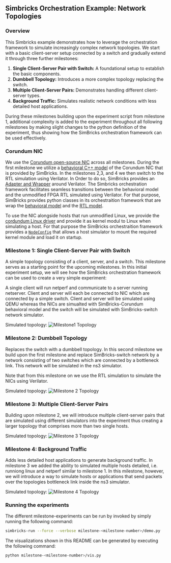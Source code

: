 ## Simbricks Orchestration Example: Network Topologies

### Overview
This Simbricks example demonstrates how to leverage the orchestration framework to simulate increasingly complex network topologies. We start with a basic client-server setup connected by a switch and gradually extend it through three further milestones:

1. **Single Client-Server Pair with Switch:** A foundational setup to establish the basic components.
2. **Dumbbell Topology:** Introduces a more complex topology replacing the switch.
3. **Multiple Client-Server Pairs:** Demonstrates handling different client-server types.
4. **Background Traffic:** Simulates realistic network conditions with less detailed host applications.

During these milestones building upon the experiment script from milestone 1, additional complexity is added to the experiment throughout all following milestones by making slight changes to the python definition of the experiment, thus showing how the SimBricks orchestration framework can be used effectively.

### Corundum NIC

We use the [Corundum open-source NIC](https://github.com/corundum/corundum) across all milestones. During the first milestone we utilize a [behavioral C++ model](https://github.com/simbricks/simbricks/tree/main/sims/nic/corundum_bm) of the Corundum NIC that is provided by SimBricks. In the milestones 2,3, and 4 we then switch to the RTL simulation using Verilator. In Order to do so, SimBricks provides an [Adapter and Wrapper](https://github.com/simbricks/simbricks/blob/main/sims/nic/corundum/corundum_verilator.cc) around Verilator.
The Simbricks orchestration framework facilitates seamless transitions between the behavioral model and the unmodified FPGA RTL simulated using Verilator. For that purpose, SimBricks provides python classes in its orchestraition framework that are wrap the [behavioral model](https://github.com/simbricks/simbricks/blob/0373937031dc5adba6a65860649035e80939f38a/experiments/simbricks/orchestration/simulators.py#L753C1-L756C67) and the [RTL model](https://github.com/simbricks/simbricks/blob/0373937031dc5adba6a65860649035e80939f38a/experiments/simbricks/orchestration/simulators.py#L737C1-L750C10).

To use the NIC alongside hosts that run unmodified Linux, we provide the [cordundum Linux driver](https://github.com/simbricks/simbricks/tree/main/images/mqnic) and provide it as kernel modul to Linux when simulating a host. For that purpose the SimBricks orchestraition framework provides a [`NodeConfig`](https://github.com/simbricks/simbricks/blob/0373937031dc5adba6a65860649035e80939f38a/experiments/simbricks/orchestration/nodeconfig.py#L223C1-L232C50) that allows a host simulator to mount the required kernel module and load it on startup.

### Milestone 1: Single Client-Server Pair with Switch
A simple topology consisting of a client, server, and a switch. This milestone serves as a starting point for the upcoming milestones. In this initial experiment setup, we will see how the SimBricks orchestration framework can be used to create a very simple experiment:

A single client will run netperf and communicate to a server running netserver. Client and server will each be connected to NIC which are connected by a simple switch. Client and server will be simulated using QEMU whereas the NICs are simualted with SimBricks-Corundum behavioral model and the switch will be simulated with SimBricks-switch network simulator.

Simulated topology:
![Milestone1 Topology](images/milestone1.svg)

### Milestone 2: Dumbbell Topology
Replaces the switch with a dumbbell topology. In this second milestone we build upon the first milestone and replace SimBricks-switch network by a network consisting of two switches which are connected by a bottleneck link. This network will be simulated in the ns3 simulator.

Note that from this milestone on we use the RTL simulation to simulate the NICs using Verilator.

Simulated topology:
![Milestone 2 Topology](images/milestone2.svg)


### Milestone 3: Multiple Client-Server Pairs
Building upon milestone 2, we will introduce multiple client-server pairs that are simulated using different simulators into the experiment thus creating a larger topology that comprises more than two single hosts. 

Simulated topology:
![Milestone 3 Topology](images/milestone3.svg)

### Milestone 4: Background Traffic
Adds less detailed host applications to generate background traffic. In milestone 3 we added the ability to simulated multiple hosts detailed, i.e. runniong linux and netperf similar to milestone 1. In this milestone, however, we will introduce a way to simulate hosts or applications that send packets over the topologies bottleneck link inside the ns3 simulator. 

Simulated topology:
![Milestone 4 Topology](images/milestone4.svg)

### Running the experiments
The different milestone-experiments can be run by invoked by simply running the following command:
```bash
simbricks-run --force --verbose milestone-<milestone-number>/demo.py
```

The visualizations shown in this README can be generated by executing the following command:
```bash
python milestone-<milestone-number>/vis.py
```